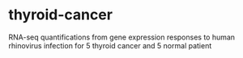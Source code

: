 # thyroid-cancer
RNA-seq quantifications from gene expression responses to human rhinovirus infection for 5 thyroid cancer and 5 normal patient
